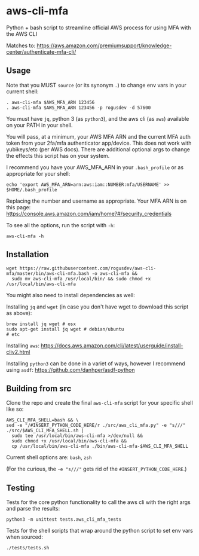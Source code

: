 # aws-cli-mfa
Python + bash script to streamline official AWS process for using MFA with the AWS CLI

Matches to: https://aws.amazon.com/premiumsupport/knowledge-center/authenticate-mfa-cli/

## Usage
Note that you MUST `source` (or its synonym `.`) to change env vars in your current shell:

    . aws-cli-mfa $AWS_MFA_ARN 123456
    . aws-cli-mfa $AWS_MFA_ARN 123456 -p rogusdev -d 57600

You must have `jq`, python 3 (as `python3`), and the aws cli (as `aws`) available on your PATH in your shell.

You will pass, at a minimum, your AWS MFA ARN and the current MFA auth token from your 2fa/mfa authenticator app/device. This does not work with yubikeys/etc (per AWS docs). There are additional optional args to change the effects this script has on your system.

I recommend you have your AWS_MFA_ARN in your `.bash_profile` or as appropriate for your shell:

    echo 'export AWS_MFA_ARN=arn:aws:iam::NUMBER:mfa/USERNAME' >> $HOME/.bash_profile

Replacing the number and username as appropriate. Your MFA ARN is on this page:\
https://console.aws.amazon.com/iam/home?#/security_credentials

To see all the options, run the script with `-h`:

    aws-cli-mfa -h

## Installation
    wget https://raw.githubusercontent.com/rogusdev/aws-cli-mfa/master/bin/aws-cli-mfa.bash -o aws-cli-mfa &&
      sudo mv aws-cli-mfa /usr/local/bin/ && sudo chmod +x /usr/local/bin/aws-cli-mfa

You might also need to install dependencies as well:

Installing `jq` and `wget` (in case you don't have wget to download this script as above):

    brew install jq wget # osx
    sudo apt-get install jq wget # debian/ubuntu
    # etc

Installing `aws`: https://docs.aws.amazon.com/cli/latest/userguide/install-cliv2.html

Installing `python3` can be done in a variet of ways, however I recommend using `asdf`: https://github.com/danhper/asdf-python

## Building from src
Clone the repo and create the final `aws-cli-mfa` script for your specific shell like so:

    AWS_CLI_MFA_SHELL=bash && \
    sed -e "/#INSERT_PYTHON_CODE_HERE/r ./src/aws_cli_mfa.py" -e "s///" ./src/$AWS_CLI_MFA_SHELL.sh |
      sudo tee /usr/local/bin/aws-cli-mfa >/dev/null &&
      sudo chmod +x /usr/local/bin/aws-cli-mfa &&
      cp /usr/local/bin/aws-cli-mfa ./bin/aws-cli-mfa-$AWS_CLI_MFA_SHELL

Current shell options are: `bash`, `zsh`

(For the curious, the `-e "s///"` gets rid of the `#INSERT_PYTHON_CODE_HERE`.)

## Testing

Tests for the core python functionality to call the aws cli with the right args and parse the results:

    python3 -m unittest tests.aws_cli_mfa_tests

Tests for the shell scripts that wrap around the python script to set env vars when sourced:

    ./tests/tests.sh
